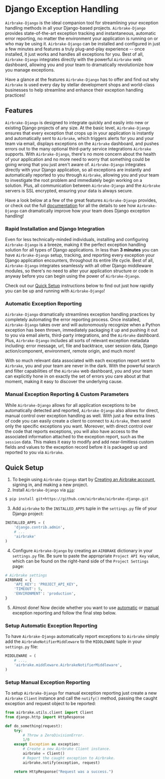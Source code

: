 # Django Exception Handling

`Airbrake-Django` is the ideal companion tool for streamlining your exception handling methods in all your Django-based projects.  `Airbrake-Django` provides state-of-the-art exception tracking and instantaneous, automatic error reporting, no matter the environment your application is running on or who may be using it.  `Airbrake-Django` can be installed and configured in just a few minutes and features a truly plug-and-play experience -- once installed, it just works and handles all exceptions for you.  Best of all, `Airbrake-Django` integrates directly with the powerful `Airbrake` web dashboard, allowing you and your team to dramatically revolutionize how you manage exceptions.

Have a glance at the features `Airbrake-Django` has to offer and find out why `Airbrake` is used every day by stellar development shops and world-class businesses to help streamline and enhance their exception handling practices!

## Features

`Airbrake-Django` is designed to integrate quickly and easily into new or existing Django projects of any size.  At the basic level, `Airbrake-Django` ensures that every exception that crops up in your application is instantly and automatically sent to `Airbrake`, which triggers alerts for you and your team via email, displays exceptions on the `Airbrake` dashboard, and pushes errors out to the many optional third-party service integrations `Airbrake` supports.  With `Airbrake-Django`, there's no more concern about the health of your application and no more need to worry that something could be going wrong that you just aren't aware of.  `Airbrake-Django` integrates directly with your Django application, so all exceptions are instantly and automatically reported to you through `Airbrake`, allowing you and your team to investigate the root problem and immediately begin working on a solution.  Plus, all communication between `Airbrake-Django` and the `Airbrake` servers is SSL encrypted, ensuring your data is always secure.

Have a look below at a few of the great features `Airbrake-Django` provides, or check out the full [documentation](https://github.com/airbrake/Airbrake-django) for all the details to see how `Airbrake-Django` can dramatically improve how your team does Django exception handling!

### Rapid Installation and Django Integration

Even for less technically-minded individuals, installing and configuring `Airbrake-Django` is a breeze, making it the perfect exception handling solution for all types of Django applications.  In less than **3 minutes** you can have `Airbrake-Django` setup, tracking, and reporting every exception your Django application encounters, throughout its entire life cycle.  Best of all, `Airbrake-Django` integrates seamlessly with all other Django middleware modules, so there's no need to alter your application structure or code in anyway before you can begin using the power of `Airbrake-Django`.

Check out our [Quick Setup](#quick-setup) instructions below to find out just how rapidly you can be up and running with `Airbrake-Django`!

### Automatic Exception Reporting

`Airbrake-Django` dramatically streamlines exception handling practices by completely automating the error reporting process.  Once installed, `Airbrake-Django` takes over and will autonomously recognize when a Python exception has been thrown, immediately packaging it up and pushing it out to you via email alerts, third-party integrations, and the `Airbrake` dashboard.  Plus, `Airbrake-Django` includes all sorts of relevant exception metadata including: error message, url, file and backtrace, user session data, Django action/component, environment, remote origin, and much more!

With so much relevant data associated with each exception report sent to `Airbrake`, you and your team are never in the dark.  With the powerful search and filter capabilities of the `Airbrake` web dashboard, you and your team can explicitly hone in on exactly the set of errors you care about at that moment, making it easy to discover the underlying cause.

### Manual Exception Reporting & Custom Parameters

While `Airbrake-Django` allows for all application exceptions to be automatically detected and reported, `Airbrake-Django` also allows for direct, manual control over exception handling as well.  With just a few extra lines of code you can easily create a client to connect to `Airbrake`, then send only the specific exceptions you want.  Moreover, with direct control over the code that reports exceptions, you will also have access to the associated information attached to the exception report, such as the `session` data.  This makes it easy to modify and add near-limitless custom fields and values to the exception record before it is packaged up and reported to you via `Airbrake`.

## Quick Setup

1. To begin using `Airbrake-Django` start by [Creating an Airbrake account](https://airbrake.io/account/new), signing in, and making a new project.
2. Install `Airbrake-Django` via [`pip`](https://pip.pypa.io/en/stable/):

```bash
$ pip install git+https://github.com/airbrake/airbrake-django.git
```

3. Add `airbrake` to the `INSTALLED_APPS` tuple in the `settings.py` file of your Django project:

```python
INSTALLED_APPS = (
    'django.contrib.admin',
    # ...
    'airbrake'
)
``` 

4. Configure `Airbrake-Django` by creating an `AIRBRAKE` dictionary in your `settings.py` file.  Be sure to paste the appropriate `Project API Key` value, which can be found on the right-hand side of the `Project Settings` page:

```python
# Airbrake settings
AIRBRAKE = {
    'API_KEY': 'PROJECT_API_KEY',
    'TIMEOUT': 5,
    'ENVIRONMENT': 'production',
}
```

5. Almost done!  Now decide whether you want to use [automatic](#setup-automatic-exception-reporting) or [manual](#setup-manual-exception-reporting) exception reporting and follow the final step below.

### Setup Automatic Exception Reporting

To have `Airbrake-Django` automatically report exceptions to `Airbrake` simply add the `AirbrakeNotifierMiddleware` to the `MIDDLEWARE` tuple in your `settings.py` file:

```python
MIDDLEWARE = (
    # ...,
    'airbrake.middleware.AirbrakeNotifierMiddleware',
)
```

### Setup Manual Exception Reporting

To setup `Airbrake-Django` for manual exception reporting just create a new `Airbrake` `Client` instance and call the `notify()` method, passing the caught exception and request object to be reported:

```python
from airbrake.utils.client import Client
from django.http import HttpResponse

def do_something(request):
    try:
        # Throw a ZeroDivisionError.
        1/0
    except Exception as exception:
        # Create a new Airbrake Client instance.
        airbrake = Client()
        # Report the caught exception to Airbrake.
        airbrake.notify(exception, request)

    return HttpResponse("Request was a success.")
```